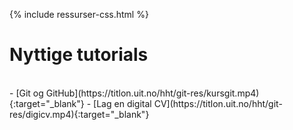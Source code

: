 {% include ressurser-css.html %}
# Nyttige tutorials
<br>
- [Git og GitHub](https://titlon.uit.no/hht/git-res/kursgit.mp4){:target="_blank"}
- [Lag en digital CV](https://titlon.uit.no/hht/git-res/digicv.mp4){:target="_blank"}
